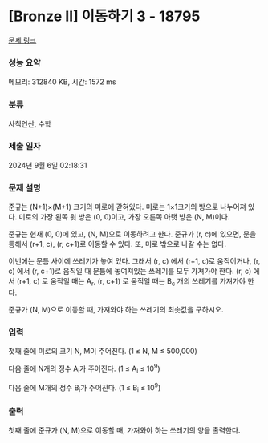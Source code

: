 # [Bronze II] 이동하기 3 - 18795 

[문제 링크](https://www.acmicpc.net/problem/18795) 

### 성능 요약

메모리: 312840 KB, 시간: 1572 ms

### 분류

사칙연산, 수학

### 제출 일자

2024년 9월 6일 02:18:31

### 문제 설명

<section id="description">
<p>준규는 (N+1)×(M+1) 크기의 미로에 갇혀있다. 미로는 1×1크기의 방으로 나누어져 있다. 미로의 가장 왼쪽 윗 방은 (0, 0)이고, 가장 오른쪽 아랫 방은 (N, M)이다.</p>

<p>준규는 현재 (0, 0)에 있고, (N, M)으로 이동하려고 한다. 준규가 (r, c)에 있으면, 문을 통해서 (r+1, c), (r, c+1)로 이동할 수 있다. 또, 미로 밖으로 나갈 수는 없다.</p>

<p>이번에는 문틈 사이에 쓰레기가 놓여 있다. 그래서 (r, c) 에서 (r+1, c)로 움직이거나, (r, c) 에서 (r, c+1)로 움직일 때 문틈에 놓여져있는 쓰레기를 모두 가져가야 한다. (r, c) 에서 (r+1, c) 로 움직일 때는 A<sub>r</sub>, (r, c+1) 로 움직일 때는 B<sub>c</sub> 개의 쓰레기를 가져가야 한다.</p>

<p>준규가 (N, M)으로 이동할 때, 가져와야 하는 쓰레기의 최솟값을 구하시오.</p>
</section>

### 입력 

 <section id="input">
<p>첫째 줄에 미로의 크기 N, M이 주어진다. (1 ≤ N, M ≤ 500,000)</p>

<p>다음 줄에 N개의 정수 A<sub>i</sub>가 주어진다. (1 ≤ A<sub>i</sub> ≤ 10<sup>9</sup>)</p>

<p>다음 줄에 M개의 정수 B<sub>i</sub>가 주어진다. (1 ≤ B<sub>i</sub> ≤ 10<sup>9</sup>)</p>
</section>

### 출력 

 <section id="output">
<p>첫째 줄에 준규가 (N, M)으로 이동할 때, 가져와야 하는 쓰레기의 양을 출력한다.</p>
</section>

